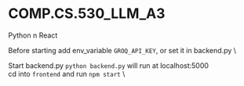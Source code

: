 # COMP.CS.530_LLM_A3
Python n React

Before starting add env_variable `GROQ_API_KEY`, or set it in backend.py \

Start backend.py `python backend.py` will run at localhost:5000 \
cd into `frontend` and run `npm start` \
